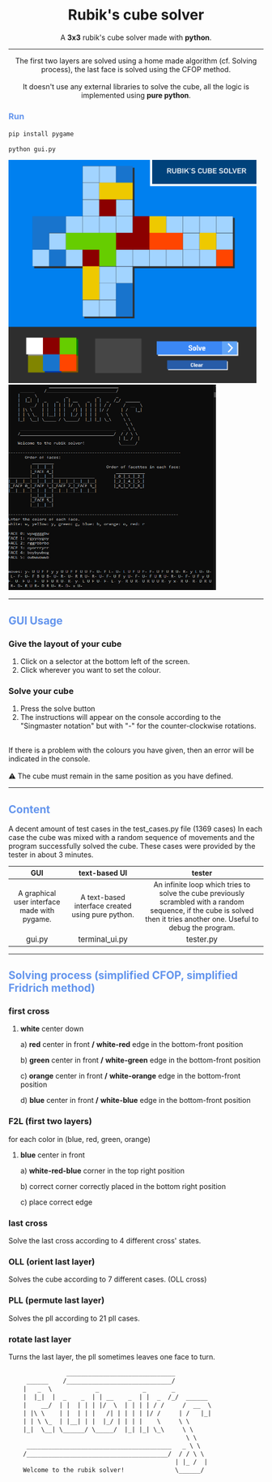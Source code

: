 <div align="center">

# Rubik's cube solver
A **3x3** rubik's cube solver made with **python**.

---

The first two layers are solved using a home made algorithm (cf. Solving process), the last face is solved using the CFOP method. <br> <br> It doesn't use any external libraries to solve the cube, all the logic is implemented using **pure python**. 

</div>

### <span style="color: cornflowerblue"> Run

```
pip install pygame
```
```
python gui.py
```
<p float="left">
<img src="gui_utils/assets/gui_preview.png" width="490">
<img src="gui_utils/assets/terminal_solver_3.png" width="410" height="405">
</p>

---
## <span style="color: cornflowerblue"> GUI Usage
### Give the layout of your cube
1. Click on a selector at the bottom left of the screen.
2. Click wherever you want to set the colour.
### Solve your cube
1. Press the solve button
2. The instructions will appear on the console according to the "Singmaster notation" but with "-" for the counter-clockwise rotations. 
<br>
If there is a problem with the colours you have given, then an error will be indicated in the console.
<br> <br>
⚠️ The cube must remain in the same position as you have defined.

---

## <span style="color: cornflowerblue"> Content
A decent amount of test cases in the test_cases.py file (1369 cases) In each case the cube was mixed with a random sequence of movements and the program successfully solved the cube. These cases were provided by the tester in about 3 minutes.

| GUI| text-based UI | tester | 
|:--:|:--:|:--:|
| A graphical user interface made with pygame.| A text-based interface created using pure python. | An infinite loop which tries to solve the cube previously scrambled with a random sequence, if the cube is solved then it tries another one. Useful to debug the program.
<span style="color: ; font-size: 15px;">gui.py</span>|<span style="color: ; font-size: 15px;">terminal_ui.py|<span style="color: ; font-size: 15px;">tester.py</span>

---

## <span style="color: cornflowerblue"> Solving process (simplified CFOP, simplified Fridrich method)

### **first cross**
1. **white** center down
   
    a) **red** center in front
        **/** **white-red** edge in the bottom-front position

    b) **green** center in front
        **/** **white-green** edge in the bottom-front position

    c) **orange** center in front
        **/** **white-orange** edge in the bottom-front position

    d) **blue** center in front
        **/** **white-blue** edge in the bottom-front position

### **F2L (first two layers)**
for each color in (blue, red, green, orange)
1. **blue** center in front

    a) **white-red-blue** corner in the top right position
    
    b) correct corner correctly placed in the bottom right position
    
    c) place correct edge

### **last cross**
Solve the last cross according to 4 different cross' states.

### **OLL (orient last layer)**
Solves the cube according to 7 different cases. (OLL cross)

### **PLL (permute last layer)**
Solves the pll according to 21 pll cases.

### **rotate last layer**
Turns the last layer, the pll sometimes leaves one face to turn.

```
                ______________________________
     ______    /_____________________________/
    |   _  \            _            _       _
    |  |_|  |  _    _  | | __    _  | |  _  /_/  ______
    |    __/  | |  | | | |/  \  | | | | / /     /  __  \  
    | |\ \    | |  | | |   /| | | | | |/ /     | /   |_|
    | | \ \_  | |__| | |  |_/ | | | |    \     \ \ 
    |_|  \__| \______/ \_____/  |_| |_| \_\     \ \ 
                                                 \ \ 
     ________________________________________   _ \ \ 
    /_______________________________________/  / / \ \ 
                                              | |_ /  | 
    Welcome to the rubik solver!              \______/ 
```
